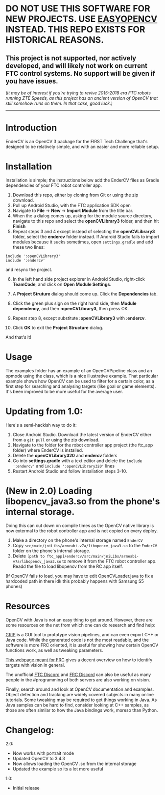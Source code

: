# DO NOT USE THIS SOFTWARE FOR NEW PROJECTS. USE [EASYOPENCV](https://github.com/OpenFTC/EasyOpenCV) INSTEAD. THIS REPO EXISTS FOR HISTORICAL REASONS.

## This project is not supported, nor actively developed, and will likely not work on current FTC control systems. No support will be given if you have issues.

_(It may be of interest if you're trying to revive 2015-2018 era FTC robots running ZTE Speeds, as this project has an ancient version of OpenCV that still somehow runs on them. In that case, good luck.)_

---------------

# Introduction

EnderCV is an OpenCV 3 package for the FIRST Tech Challenge that's designed to be relatively simple, and with an easier and more reliable setup.

# Installation
Installation is simple; the instructions below add the EnderCV files as Gradle dependencies of your FTC robot controller app.

1. Download this repo, either by cloning from Git or using the zip download. 
2. Pull up Android Studio, with the FTC application SDK open
3. Navigate to **File** -> **New** -> **Import Module** from the title bar.
4. When the a dialog comes up, asking for the module source directory, navigate to this repo and select the **openCVLibrary3** folder, and then hit **Finish**
5. Repeat steps 3 and 4 except instead of selecting the **openCVLibrary3** folder, select the **endercv** folder instead. If Android Studio fails to import modules because it sucks sometimes, open `settings.gradle` and add these two lines: 
```
include ':openCVLibrary3'
include ':endercv'
```
and resync the project. 

6. In the left hand side project explorer in Android Studio, right-click **TeamCode**, and click on **Open Module Settings**.

7. A **Project Struture** dialog should come up. Click the **Dependencies** tab.

8. Click the green plus sign on the right hand side, then **Module dependency**, and then **:openCVLibrary3**, then press OK.

9. Repeat step 8, except substitute **:openCVLibrary3** with **:endercv**.

10. Click **OK** to exit the **Project Structure** dialog.

And that's it! 

# Usage
The examples folder has an example of an OpenCVPipeline class and an opmode using the class, which is a nice illustrative example. That particular example shows how OpenCV can be used to filter for a certain color, as a first step for searching and analysing targets (like goal or game elements). It's been improved to be more useful for the average user.


# Updating from 1.0:
Here's a semi-hackish way to do it:

1. Close Android Studio. Download the latest version of EnderCV either from a `git pull` or using the zip download.
2. Navigate to the folder for the robot controller app project (the ftc\_app folder) where EnderCV is installed.
3. Delete the **openCVLibrary320** and **endercv** folders
4. Go into **settings.gradle** with a text editor and delete the `include ':endercv'` and `include ':openCVLibrary320'` lines
5. Restart Android Studio and follow installation steps 3-10.

# (New in 2.0) Loading libopencv\_java3.so from the phone's internal storage.
Doing this can cut down on compile times as the OpenCV native library is now extermal to the robot controller app and is not copied on every deploy.

1. Make a directory on the phone's internal storage named `EnderCV`
2. Copy `src/main/jniLibs/armeabi-v7a/libopencv_java3.so` to the `EnderCV` folder on the phone's internal storage.
3. Delete `[path to ftc_app]/endercv/src/main/jniLibs/armeabi-v7a/libopencv_java3.so` to remove it from the FTC robot controller app. Readd the file to load libopencv from the RC app itself.

(If OpenCV fails to load, you may have to edit OpenCVLoader.java to fix a hardcoded path in there idk this probably happens with Samsung S5 phones)

# Resources
OpenCV with Java is not an easy thing to get around. However, there are some resources on the net from which one can do research and find help:

[GRIP](http://wpiroboticsprojects.github.io/GRIP) is a GUI tool to prototype vision pipelines, and can even export C++ or Java code. While the generated code is not the most readable, and the software is more FRC oriented, it is useful for showing how certain OpenCV functions work, as well as tweaking parameters.

[This webpage meant for FRC](https://wpilib.screenstepslive.com/s/4485/m/24194/l/288985-identifying-and-processing-the-targets) gives a decent overview on how to identify targets with vision in general.

The unofficial [FTC Discord](https://discord.gg/c3DpWbR) and [FRC Discord](https://discord.gg/frc) can also be useful as many people in the #programming of both servers are also working on vision. 

Finally, search around and look at OpenCV documentation and examples. Object detection and tracking are widely covered subjects in many online tutorials. Some tweaking may be required to get things working in Java. As Java samples can be hard to find, consider looking at C++ samples, as those are often similar to how the Java bindings work, moreso than Python.

# Changelog:
2.0:
 - Now works with portrait mode
 - Updated OpenCV to 3.4.3
 - Now allows loading the OpenCV .so from the internal storage
 - Updated the example so its a lot more useful

1.0: 
 - Initial release
